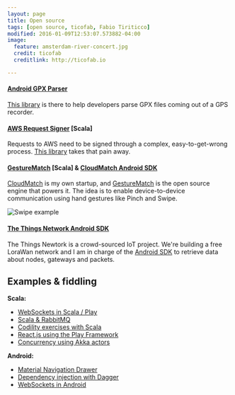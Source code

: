 ```yaml
---
layout: page
title: Open source
tags: [open source, ticofab, Fabio Tiriticco]
modified: 2016-01-09T12:53:07.573882-04:00
image:
  feature: amsterdam-river-concert.jpg
  credit: ticofab
  creditlink: http://ticofab.io

---
```


#### [Android GPX Parser](https://github.com/ticofab/android-gpx-parser)

[This library](https://github.com/ticofab/android-gpx-parser) is there to help developers parse GPX files coming out of a GPS recorder.

#### [AWS Request Signer](https://github.com/ticofab/aws-request-signer) [Scala]

Requests to AWS need to be signed through a complex, easy-to-get-wrong process. [This library](https://github.com/ticofab/aws-request-signer) takes that pain away.

#### [GestureMatch](https://github.com/ticofab/gesturematch) [Scala] & [CloudMatch Android SDK](https://github.com/ticofab/cloudmatch_android_sdk)

[CloudMatch](http://cloudmatch.io) is my own startup, and [GestureMatch](https://github.com/ticofab/gesturematch) is the open source engine that powers it. The idea is to enable device-to-device communication using hand gestures like Pinch and Swipe.

![Swipe example]({{site.url}}/assets/swipe.png)

#### [The Things Network Android SDK](https://github.com/TheThingsNetwork/android-sdk)

The Things Newtork is a crowd-sourced IoT project. We're building a free LoraWan network and I am in charge of the [Android SDK](https://github.com/TheThingsNetwork/android-sdk) to retrieve data about nodes, gateways and packets.

Examples & fiddling
-------------------

**Scala:**

* [WebSockets in Scala / Play](https://github.com/ticofab/simple-play-websocket-server)
* [Scala & RabbitMQ](https://github.com/ticofab/Scala-RabbitMQ-Example)
* [Codility exercises with Scala](https://github.com/ticofab/codility-scala-lessons)
* [React.js using the Play Framework](https://github.com/ticofab/play-scala-webjars-react)
* [Concurrency using Akka actors](https://github.com/ticofab/play-scala-akka-example)

**Android:**

* [Material Navigation Drawer](https://github.com/ticofab/MaterialNavigationDrawer)
* [Dependency injection with Dagger](https://github.com/ticofab/DaggerExperimentAndroid)
* [WebSockets in Android](android-simple-websocket-client)




